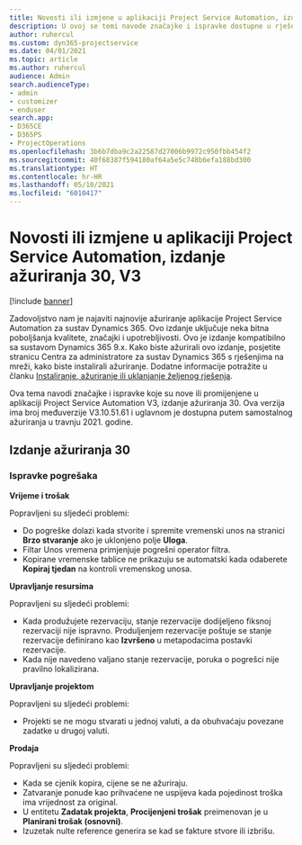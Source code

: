 ```yaml
---
title: Novosti ili izmjene u aplikaciji Project Service Automation, izdanje ažuriranja 30, V3
description: U ovoj se temi navode značajke i ispravke dostupne u rješenju Project Service Automation, izdanje ažuriranja 30, V3.
author: ruhercul
ms.custom: dyn365-projectservice
ms.date: 04/01/2021
ms.topic: article
ms.author: ruhercul
audience: Admin
search.audienceType:
- admin
- customizer
- enduser
search.app:
- D365CE
- D365PS
- ProjectOperations
ms.openlocfilehash: 3b6b7dba9c2a22587d27006b9972c950fbb454f2
ms.sourcegitcommit: 40f68387f594180af64a5e5c748b6efa188bd300
ms.translationtype: HT
ms.contentlocale: hr-HR
ms.lasthandoff: 05/10/2021
ms.locfileid: "6010417"
---
```

# <a name="whats-new-or-changed-in-project-service-automation-update-release-30-v3"></a>Novosti ili izmjene u aplikaciji Project Service Automation, izdanje ažuriranja 30, V3

[!include [banner](../includes/psa-now-project-operations.md)]

Zadovoljstvo nam je najaviti najnovije ažuriranje aplikacije Project Service Automation za sustav Dynamics 365. Ovo izdanje uključuje neka bitna poboljšanja kvalitete, značajki i upotrebljivosti. Ovo je izdanje kompatibilno sa sustavom Dynamics 365 9.x. Kako biste ažurirali ovo izdanje, posjetite stranicu Centra za administratore za sustav Dynamics 365 s rješenjima na mreži, kako biste instalirali ažuriranje. Dodatne informacije potražite u članku [Instaliranje, ažuriranje ili uklanjanje željenog rješenja](/power-platform/admin/install-remove-preferred-solution.md).

Ova tema navodi značajke i ispravke koje su nove ili promijenjene u aplikaciji Project Service Automation V3, izdanje ažuriranja 30. Ova verzija ima broj međuverzije V3.10.51.61 i uglavnom je dostupna putem samostalnog ažuriranja u travnju 2021. godine.

## <a name="update-release-30"></a>Izdanje ažuriranja 30

### <a name="bug-fixes"></a>Ispravke pogrešaka

**Vrijeme i trošak**

Popravljeni su sljedeći problemi:

- Do pogreške dolazi kada stvorite i spremite vremenski unos na stranici **Brzo stvaranje** ako je uklonjeno polje **Uloga**.
- Filtar Unos vremena primjenjuje pogrešni operator filtra.
- Kopirane vremenske tablice ne prikazuju se automatski kada odaberete **Kopiraj tjedan** na kontroli vremenskog unosa.

**Upravljanje resursima**

Popravljeni su sljedeći problemi:

- Kada produžujete rezervaciju, stanje rezervacije dodijeljeno fiksnoj rezervaciji nije ispravno. Produljenjem rezervacije poštuje se stanje rezervacije definirano kao **Izvršeno** u metapodacima postavki rezervacije.
- Kada nije navedeno valjano stanje rezervacije, poruka o pogrešci nije pravilno lokalizirana.

**Upravljanje projektom**

Popravljeni su sljedeći problemi:

- Projekti se ne mogu stvarati u jednoj valuti, a da obuhvaćaju povezane zadatke u drugoj valuti.

**Prodaja**

Popravljeni su sljedeći problemi:

- Kada se cjenik kopira, cijene se ne ažuriraju.
- Zatvaranje ponude kao prihvaćene ne uspijeva kada pojedinost troška ima vrijednost za original.
- U entitetu **Zadatak projekta**, **Procijenjeni trošak** preimenovan je u **Planirani trošak (osnovni)**.
- Izuzetak nulte reference generira se kad se fakture stvore ili izbrišu.
